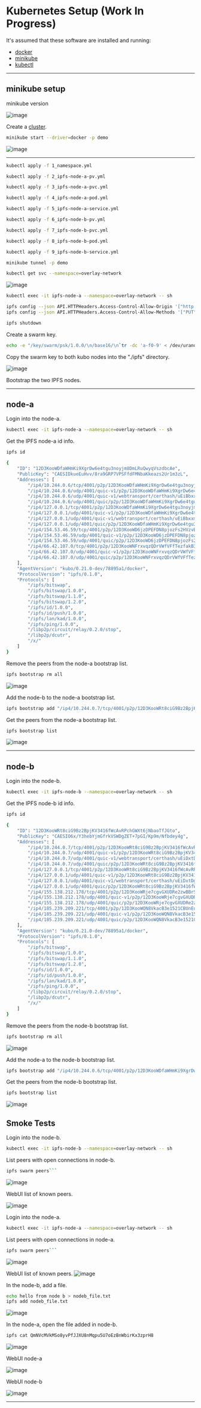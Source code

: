 # Kubernetes Setup (Work In Progress)
It's assumed that these software are installed and running:

<ul>
  <li><a href="https://docs.docker.com/engine/install/ubuntu/" target="_blank">docker</a></li>
  <li><a href="https://minikube.sigs.k8s.io/docs/start/" target="_blank">minikube</a></li>
  <li><a href="https://kubernetes.io/docs/tasks/tools/install-kubectl-linux/" target="_blank">kubectl</a></li>
</ul>
<hr>

## minikube setup

minikube version

![image](https://user-images.githubusercontent.com/76512851/222912565-1742b8a7-2b23-45f2-9007-bb1ade990be1.png)

Create a [cluster](https://minikube.sigs.k8s.io/docs/commands/profile/).
```bash
minikube start --driver=docker -p demo
```
![image](https://user-images.githubusercontent.com/76512851/222913292-c33b7a20-b00f-49f8-a8df-3bca70837d51.png)

<hr>

```bash
kubectl apply -f 1_namespace.yml
```

```bash
kubectl apply -f 2_ipfs-node-a-pv.yml
```

```bash
kubectl apply -f 3_ipfs-node-a-pvc.yml
```

```bash
kubectl apply -f 4_ipfs-node-a-pod.yml
```

```bash
kubectl apply -f 5_ipfs-node-a-service.yml
```

```bash
kubectl apply -f 6_ipfs-node-b-pv.yml

```

```bash
kubectl apply -f 7_ipfs-node-b-pvc.yml

```

```bash
kubectl apply -f 8_ipfs-node-b-pod.yml
```

```bash
kubectl apply -f 9_ipfs-node-b-service.yml
```

```bash
minikube tunnel -p demo
```

```bash
kubectl get svc --namespace=overlay-network
```

![image](https://user-images.githubusercontent.com/76512851/232242406-bc796349-c4e3-44d4-a760-6978c68be56a.png)

```bash
kubectl exec -it ipfs-node-a --namespace=overlay-network -- sh
```

```bash
ipfs config --json API.HTTPHeaders.Access-Control-Allow-Origin '["http://demo:30385", "http://localhost:3000", "http://127.0.0.1:5001", "https://webui.ipfs.io"]'
ipfs config --json API.HTTPHeaders.Access-Control-Allow-Methods '["PUT", "POST"]'
```

```bash
ipfs shutdown
```

Create a swarm key.

```bash
echo -e "/key/swarm/psk/1.0.0/\n/base16/\n`tr -dc 'a-f0-9' < /dev/urandom | head -c64`" > swarm.key
```

Copy the swarm key to both kubo nodes into the "./ipfs" directory.

![image](https://user-images.githubusercontent.com/76512851/232326721-590c47ed-9b17-4190-abe2-d018a644b1ba.png)


Bootstrap the two IPFS nodes.

<hr>

## node-a

Login into the node-a.

```bash
kubectl exec -it ipfs-node-a --namespace=overlay-network -- sh
```
 
 Get the IPFS node-a id info.
 
```bash
ipfs id
```

```bash
{
	"ID": "12D3KooWDfaWHmKi9XgrDw6e4tgu3noyjm8DmLRuQwyqVszdbcAe",
	"PublicKey": "CAESIDkueEuHvv/8ra9GRP7VPSFfdFMNbaKkeazs2Ur1m3zL",
	"Addresses": [
		"/ip4/10.244.0.6/tcp/4001/p2p/12D3KooWDfaWHmKi9XgrDw6e4tgu3noyjm8DmLRuQwyqVszdbcAe",
		"/ip4/10.244.0.6/udp/4001/quic-v1/p2p/12D3KooWDfaWHmKi9XgrDw6e4tgu3noyjm8DmLRuQwyqVszdbcAe",
		"/ip4/10.244.0.6/udp/4001/quic-v1/webtransport/certhash/uEiBbxxmTGYfq5yfJlfEhVqZw3jaXvwHkUwTbCextejV_vQ/certhash/uEiDuSoxQYdkKvPKSp32-8jFemuC8F6vsBTKjVYddm_trmg/p2p/12D3KooWDfaWHmKi9XgrDw6e4tgu3noyjm8DmLRuQwyqVszdbcAe",
		"/ip4/10.244.0.6/udp/4001/quic/p2p/12D3KooWDfaWHmKi9XgrDw6e4tgu3noyjm8DmLRuQwyqVszdbcAe",
		"/ip4/127.0.0.1/tcp/4001/p2p/12D3KooWDfaWHmKi9XgrDw6e4tgu3noyjm8DmLRuQwyqVszdbcAe",
		"/ip4/127.0.0.1/udp/4001/quic-v1/p2p/12D3KooWDfaWHmKi9XgrDw6e4tgu3noyjm8DmLRuQwyqVszdbcAe",
		"/ip4/127.0.0.1/udp/4001/quic-v1/webtransport/certhash/uEiBbxxmTGYfq5yfJlfEhVqZw3jaXvwHkUwTbCextejV_vQ/certhash/uEiDuSoxQYdkKvPKSp32-8jFemuC8F6vsBTKjVYddm_trmg/p2p/12D3KooWDfaWHmKi9XgrDw6e4tgu3noyjm8DmLRuQwyqVszdbcAe",
		"/ip4/127.0.0.1/udp/4001/quic/p2p/12D3KooWDfaWHmKi9XgrDw6e4tgu3noyjm8DmLRuQwyqVszdbcAe",
		"/ip4/154.53.46.59/tcp/4001/p2p/12D3KooWD6jzDPEFDN8pjozFs2HVzvBfcsQYgzmrAi77rJfk9ghA/p2p-circuit/p2p/12D3KooWDfaWHmKi9XgrDw6e4tgu3noyjm8DmLRuQwyqVszdbcAe",
		"/ip4/154.53.46.59/udp/4001/quic-v1/p2p/12D3KooWD6jzDPEFDN8pjozFs2HVzvBfcsQYgzmrAi77rJfk9ghA/p2p-circuit/p2p/12D3KooWDfaWHmKi9XgrDw6e4tgu3noyjm8DmLRuQwyqVszdbcAe",
		"/ip4/154.53.46.59/udp/4001/quic/p2p/12D3KooWD6jzDPEFDN8pjozFs2HVzvBfcsQYgzmrAi77rJfk9ghA/p2p-circuit/p2p/12D3KooWDfaWHmKi9XgrDw6e4tgu3noyjm8DmLRuQwyqVszdbcAe",
		"/ip4/66.42.107.0/tcp/4001/p2p/12D3KooWNFrxvqzQDrVWfVFfTezfakB3FAJJRw8kKhRNcw8MGUQE/p2p-circuit/p2p/12D3KooWDfaWHmKi9XgrDw6e4tgu3noyjm8DmLRuQwyqVszdbcAe",
		"/ip4/66.42.107.0/udp/4001/quic-v1/p2p/12D3KooWNFrxvqzQDrVWfVFfTezfakB3FAJJRw8kKhRNcw8MGUQE/p2p-circuit/p2p/12D3KooWDfaWHmKi9XgrDw6e4tgu3noyjm8DmLRuQwyqVszdbcAe",
		"/ip4/66.42.107.0/udp/4001/quic/p2p/12D3KooWNFrxvqzQDrVWfVFfTezfakB3FAJJRw8kKhRNcw8MGUQE/p2p-circuit/p2p/12D3KooWDfaWHmKi9XgrDw6e4tgu3noyjm8DmLRuQwyqVszdbcAe"
	],
	"AgentVersion": "kubo/0.21.0-dev/78895a1/docker",
	"ProtocolVersion": "ipfs/0.1.0",
	"Protocols": [
		"/ipfs/bitswap",
		"/ipfs/bitswap/1.0.0",
		"/ipfs/bitswap/1.1.0",
		"/ipfs/bitswap/1.2.0",
		"/ipfs/id/1.0.0",
		"/ipfs/id/push/1.0.0",
		"/ipfs/lan/kad/1.0.0",
		"/ipfs/ping/1.0.0",
		"/libp2p/circuit/relay/0.2.0/stop",
		"/libp2p/dcutr",
		"/x/"
	]
}
```

Remove the peers from the node-a bootstrap list.

```bash
ipfs bootstrap rm all 
```

![image](https://user-images.githubusercontent.com/76512851/232328993-b655c567-36b8-4acd-838c-998d0730937c.png)

Add the node-b to the node-a bootstrap list.

```bash
ipfs bootstrap add "/ip4/10.244.0.7/tcp/4001/p2p/12D3KooWRt8ciG9Bz2BpjKV3416fWcAvRPchGWXt6jNbaoTfJGto"
```

Get the peers from the node-a bootstrap list.

```bash
ipfs bootstrap list
```

![image](https://user-images.githubusercontent.com/76512851/233839859-7a21d069-02e2-4776-855e-f6a642c64e03.png)


<hr>

## node-b

Login into the node-b.

```bash
kubectl exec -it ipfs-node-b --namespace=overlay-network -- sh
```

Get the IPFS node-b id info.
 
```bash
ipfs id
```

```bash
{
	"ID": "12D3KooWRt8ciG9Bz2BpjKV3416fWcAvRPchGWXt6jNbaoTfJGto",
	"PublicKey": "CAESIO6x/Y3hebYjmGfrkVSWDgZET+7pGI/Kp9m/Nfbdey4g",
	"Addresses": [
		"/ip4/10.244.0.7/tcp/4001/p2p/12D3KooWRt8ciG9Bz2BpjKV3416fWcAvRPchGWXt6jNbaoTfJGto",
		"/ip4/10.244.0.7/udp/4001/quic-v1/p2p/12D3KooWRt8ciG9Bz2BpjKV3416fWcAvRPchGWXt6jNbaoTfJGto",
		"/ip4/10.244.0.7/udp/4001/quic-v1/webtransport/certhash/uEiDxtDg_kh_UDtk3-ZP6-vJtTOXWsBsFLbVFzDyDBAkYLw/certhash/uEiCpMr9FUtxtMMNllO-yKksgfK-eHC75Fye9LmkCGPFzLQ/p2p/12D3KooWRt8ciG9Bz2BpjKV3416fWcAvRPchGWXt6jNbaoTfJGto",
		"/ip4/10.244.0.7/udp/4001/quic/p2p/12D3KooWRt8ciG9Bz2BpjKV3416fWcAvRPchGWXt6jNbaoTfJGto",
		"/ip4/127.0.0.1/tcp/4001/p2p/12D3KooWRt8ciG9Bz2BpjKV3416fWcAvRPchGWXt6jNbaoTfJGto",
		"/ip4/127.0.0.1/udp/4001/quic-v1/p2p/12D3KooWRt8ciG9Bz2BpjKV3416fWcAvRPchGWXt6jNbaoTfJGto",
		"/ip4/127.0.0.1/udp/4001/quic-v1/webtransport/certhash/uEiDxtDg_kh_UDtk3-ZP6-vJtTOXWsBsFLbVFzDyDBAkYLw/certhash/uEiCpMr9FUtxtMMNllO-yKksgfK-eHC75Fye9LmkCGPFzLQ/p2p/12D3KooWRt8ciG9Bz2BpjKV3416fWcAvRPchGWXt6jNbaoTfJGto",
		"/ip4/127.0.0.1/udp/4001/quic/p2p/12D3KooWRt8ciG9Bz2BpjKV3416fWcAvRPchGWXt6jNbaoTfJGto",
		"/ip4/155.138.212.178/tcp/4001/p2p/12D3KooWRje7cgvGXUDRe2zwBBrSdFJyT9SAZVqyLAmTAfCqjrcp/p2p-circuit/p2p/12D3KooWRt8ciG9Bz2BpjKV3416fWcAvRPchGWXt6jNbaoTfJGto",
		"/ip4/155.138.212.178/udp/4001/quic-v1/p2p/12D3KooWRje7cgvGXUDRe2zwBBrSdFJyT9SAZVqyLAmTAfCqjrcp/p2p-circuit/p2p/12D3KooWRt8ciG9Bz2BpjKV3416fWcAvRPchGWXt6jNbaoTfJGto",
		"/ip4/155.138.212.178/udp/4001/quic/p2p/12D3KooWRje7cgvGXUDRe2zwBBrSdFJyT9SAZVqyLAmTAfCqjrcp/p2p-circuit/p2p/12D3KooWRt8ciG9Bz2BpjKV3416fWcAvRPchGWXt6jNbaoTfJGto",
		"/ip4/185.239.209.221/tcp/4001/p2p/12D3KooWQN8VkacB3e1521CBUnEukEQRr96Cb7qpvqKK1n5zmZLd/p2p-circuit/p2p/12D3KooWRt8ciG9Bz2BpjKV3416fWcAvRPchGWXt6jNbaoTfJGto",
		"/ip4/185.239.209.221/udp/4001/quic-v1/p2p/12D3KooWQN8VkacB3e1521CBUnEukEQRr96Cb7qpvqKK1n5zmZLd/p2p-circuit/p2p/12D3KooWRt8ciG9Bz2BpjKV3416fWcAvRPchGWXt6jNbaoTfJGto",
		"/ip4/185.239.209.221/udp/4001/quic/p2p/12D3KooWQN8VkacB3e1521CBUnEukEQRr96Cb7qpvqKK1n5zmZLd/p2p-circuit/p2p/12D3KooWRt8ciG9Bz2BpjKV3416fWcAvRPchGWXt6jNbaoTfJGto"
	],
	"AgentVersion": "kubo/0.21.0-dev/78895a1/docker",
	"ProtocolVersion": "ipfs/0.1.0",
	"Protocols": [
		"/ipfs/bitswap",
		"/ipfs/bitswap/1.0.0",
		"/ipfs/bitswap/1.1.0",
		"/ipfs/bitswap/1.2.0",
		"/ipfs/id/1.0.0",
		"/ipfs/id/push/1.0.0",
		"/ipfs/lan/kad/1.0.0",
		"/ipfs/ping/1.0.0",
		"/libp2p/circuit/relay/0.2.0/stop",
		"/libp2p/dcutr",
		"/x/"
	]
}

```

Remove the peers from the node-b bootstrap list.

```bash
ipfs bootstrap rm all
```

![image](https://user-images.githubusercontent.com/76512851/232328993-b655c567-36b8-4acd-838c-998d0730937c.png)

Add the node-a to the node-b bootstrap list.

```bash
ipfs bootstrap add "/ip4/10.244.0.6/tcp/4001/p2p/12D3KooWDfaWHmKi9XgrDw6e4tgu3noyjm8DmLRuQwyqVszdbcAe"
```

Get the peers from the node-b bootstrap list.

```bash
ipfs bootstrap list
```
![image](https://user-images.githubusercontent.com/76512851/233838668-a28d88a1-e5cf-4fe1-b7ea-0629c0a0197e.png)

## Smoke Tests

Login into the node-b.

```bash
kubectl exec -it ipfs-node-b --namespace=overlay-network -- sh
```

List peers with open connections in  node-b.

```bash
ipfs swarm peers```
```

![image](https://user-images.githubusercontent.com/76512851/233840535-19f6fb2a-3cf9-4000-9705-585c2893ae23.png)

WebUI list of known peers.

![image](https://user-images.githubusercontent.com/76512851/233840645-fe94134a-b941-4d90-aee9-592c96260842.png)


Login into the node-a.

```bash
kubectl exec -it ipfs-node-a --namespace=overlay-network -- sh
```

List peers with open connections in  node-a.

```bash
ipfs swarm peers```
```

![image](https://user-images.githubusercontent.com/76512851/233841177-f8137248-0b92-43db-9ab2-1afdea3005f4.png)

WebUI list of known peers.
![image](https://user-images.githubusercontent.com/76512851/233841100-fda48249-206f-422e-b1a9-4d9416d30b8f.png)




In the node-b, add a file.

```bash
echo hello from node b > nodeb_file.txt
ipfs add nodeb_file.txt
```

![image](https://user-images.githubusercontent.com/76512851/232331654-1062808b-f1d1-401a-9a7f-159eafbd44a3.png)

In the node-a, open the file added in node-b.

```bash
ipfs cat QmNVcMVkMSo8yvPfJJXU8nMqpu5U7oEzBnWbirKx3zprH8
```

![image](https://user-images.githubusercontent.com/76512851/232331785-5dac16cd-3152-4837-94bc-5dee8cb2985e.png)

WebUI node-a

![image](https://user-images.githubusercontent.com/76512851/232331896-77f18f34-be45-41d4-8448-3662968e0936.png)

WebUI node-b

![image](https://user-images.githubusercontent.com/76512851/232331956-1d1f22be-402a-4eba-8809-7ba2584b4a5a.png)


<hr>


